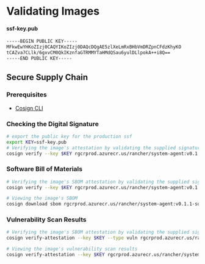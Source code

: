 # Validating Images

#### ssf-key.pub
```bash
-----BEGIN PUBLIC KEY-----
MFkwEwYHKoZIzj0CAQYIKoZIzj0DAQcDQgAE5zlXeLmRxBHbVmDRZpnCFdzKhyKO
tCAZva7CLlk/6gxvCM0QkIKznfaGTRMMYTaHMdQSau6yulDLlpokA++i8Q==
-----END PUBLIC KEY-----
```

## Secure Supply Chain 

### Prerequisites

* [Cosign CLI](https://docs.sigstore.dev/cosign/installation/)

### Checking the Digital Signature
```bash
# export the public key for the production ssf
export KEY=ssf-key.pub
# Verifying the image's attestation by validating the supplied signature
cosign verify --key $KEY rgcrprod.azurecr.us/rancher/system-agent:v0.1.1-suc
```

### Software Bill of Materials
```bash
# Verifying the image's SBOM attestation by validating the supplied signature
cosign verify --key $KEY rgcrprod.azurecr.us/rancher/system-agent:v0.1.1-suc --attachment sbom

# Viewing the image's SBOM
cosign download sbom rgcrprod.azurecr.us/rancher/system-agent:v0.1.1-suc
```

### Vulnerability Scan Results
```bash
# Verifying the image's SBOM attestation by validating the supplied signature
cosign verify-attestation --key $KEY --type vuln rgcrprod.azurecr.us/rancher/system-agent:v0.1.1-suc --type vuln > /dev/null

# Viewing the image's vulnerability scan results
cosign verify-attestation --key $KEY rgcrprod.azurecr.us/rancher/system-agent:v0.1.1-suc  --type vuln | jq -r '.payload' | base64 -d | jq
```